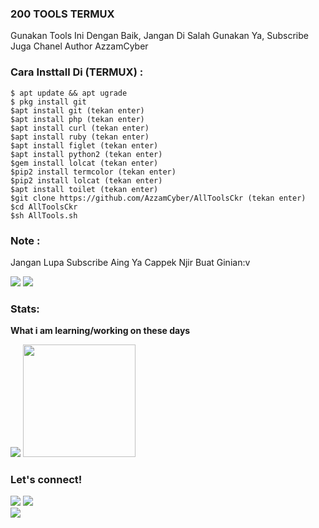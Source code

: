 ### 200 TOOLS TERMUX
Gunakan Tools Ini Dengan Baik, Jangan Di Salah Gunakan Ya, Subscribe Juga Chanel Author AzzamCyber

### Cara Insttall Di (TERMUX) :
    $ apt update && apt ugrade
    $ pkg install git
    $apt install git (tekan enter)
    $apt install php (tekan enter)
    $apt install curl (tekan enter)
    $apt install ruby (tekan enter)
    $apt install figlet (tekan enter)
    $apt install python2 (tekan enter)
    $gem install lolcat (tekan enter)
    $pip2 install termcolor (tekan enter)
    $pip2 install lolcat (tekan enter)
    $apt install toilet (tekan enter)
    $git clone https://github.com/AzzamCyber/AllToolsCkr (tekan enter)
    $cd AllToolsCkr
    $sh AllTools.sh
    

### Note :
Jangan Lupa Subscribe Aing Ya Cappek Njir Buat Ginian:v 

<a href="https://www.youtube.com/channel/UCme204gftypglXk2vJiInhA" target="blank"><img src="https://img.shields.io/badge/YOUTUBE%3A-Azzam%20Cyber-red" /></a>
    <img src="https://img.shields.io/youtube/channel/subscribers/UCzl4me0YC0wS6CW94Al4wJQ?style=social" /><br>

### Stats:
 <summary><strong>What i am learning/working on these days</strong></summary>
<p>
    <img src="https://github-readme-stats.vercel.app/api?username=AzzamCyber&hide=contribs,prs&show_icons=true&hide_border=true&title_color=000" />
    <img src="https://github-readme-stats.vercel.app/api/top-langs/?username=h20-studio&layout=compact" height=180 />
</p>


### Let's connect!
<p>
    <a href="https://www.youtube.com/channel/UCme204gftypglXk2vJiInhA" target="blank"><img src="https://img.shields.io/badge/YOUTUBE%3A-Azzam%20Cyber-red" /></a>
    <img src="https://img.shields.io/youtube/channel/subscribers/UCzl4me0YC0wS6CW94Al4wJQ?style=social" /><br>
    <a href="https://wa.me/6285724875555?text=Halo%20gw%20real%20pemilik%20channel%20H20%AzzamCyber" target="blank"><img src="https://img.shields.io/badge/Whatsapp-Klik%20untuk%20hubungi%20gw-green" /></a></br>
</p>
